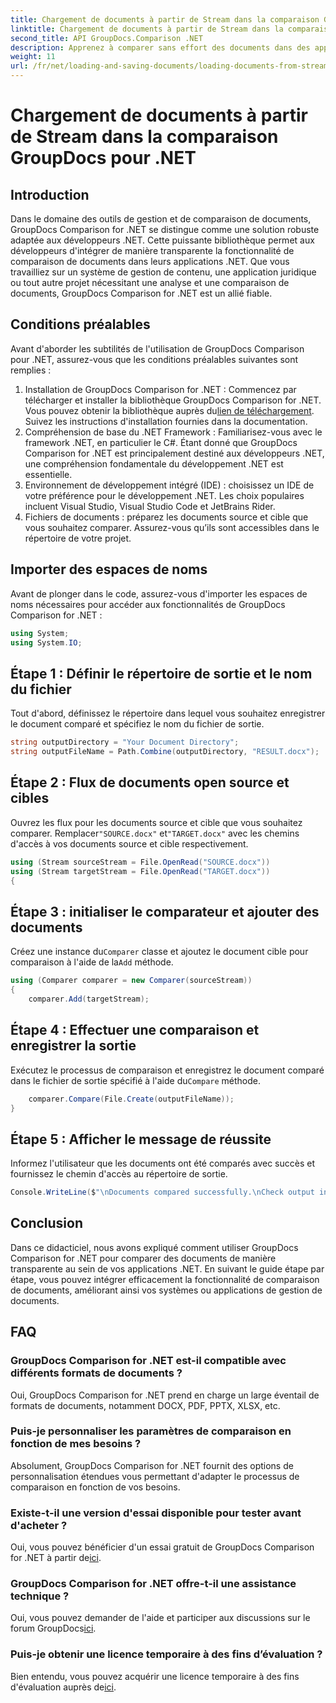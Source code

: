 ```yaml
---
title: Chargement de documents à partir de Stream dans la comparaison GroupDocs pour .NET
linktitle: Chargement de documents à partir de Stream dans la comparaison GroupDocs pour .NET
second_title: API GroupDocs.Comparison .NET
description: Apprenez à comparer sans effort des documents dans des applications .NET à l'aide de GroupDocs Comparison, une puissante bibliothèque .NET.
weight: 11
url: /fr/net/loading-and-saving-documents/loading-documents-from-stream/
---
```


# Chargement de documents à partir de Stream dans la comparaison GroupDocs pour .NET

## Introduction
Dans le domaine des outils de gestion et de comparaison de documents, GroupDocs Comparison for .NET se distingue comme une solution robuste adaptée aux développeurs .NET. Cette puissante bibliothèque permet aux développeurs d'intégrer de manière transparente la fonctionnalité de comparaison de documents dans leurs applications .NET. Que vous travailliez sur un système de gestion de contenu, une application juridique ou tout autre projet nécessitant une analyse et une comparaison de documents, GroupDocs Comparison for .NET est un allié fiable.
## Conditions préalables
Avant d'aborder les subtilités de l'utilisation de GroupDocs Comparison pour .NET, assurez-vous que les conditions préalables suivantes sont remplies :
1.  Installation de GroupDocs Comparison for .NET : Commencez par télécharger et installer la bibliothèque GroupDocs Comparison for .NET. Vous pouvez obtenir la bibliothèque auprès du[lien de téléchargement](https://releases.groupdocs.com/comparison/net/). Suivez les instructions d'installation fournies dans la documentation.
2. Compréhension de base du .NET Framework : Familiarisez-vous avec le framework .NET, en particulier le C#. Étant donné que GroupDocs Comparison for .NET est principalement destiné aux développeurs .NET, une compréhension fondamentale du développement .NET est essentielle.
3. Environnement de développement intégré (IDE) : choisissez un IDE de votre préférence pour le développement .NET. Les choix populaires incluent Visual Studio, Visual Studio Code et JetBrains Rider.
4. Fichiers de documents : préparez les documents source et cible que vous souhaitez comparer. Assurez-vous qu’ils sont accessibles dans le répertoire de votre projet.

## Importer des espaces de noms
Avant de plonger dans le code, assurez-vous d'importer les espaces de noms nécessaires pour accéder aux fonctionnalités de GroupDocs Comparison for .NET :
```csharp
using System;
using System.IO;
```
## Étape 1 : Définir le répertoire de sortie et le nom du fichier
Tout d'abord, définissez le répertoire dans lequel vous souhaitez enregistrer le document comparé et spécifiez le nom du fichier de sortie.
```csharp
string outputDirectory = "Your Document Directory";
string outputFileName = Path.Combine(outputDirectory, "RESULT.docx");
```
## Étape 2 : Flux de documents open source et cibles
 Ouvrez les flux pour les documents source et cible que vous souhaitez comparer. Remplacer`"SOURCE.docx"` et`"TARGET.docx"` avec les chemins d'accès à vos documents source et cible respectivement.
```csharp
using (Stream sourceStream = File.OpenRead("SOURCE.docx"))
using (Stream targetStream = File.OpenRead("TARGET.docx"))
{
```
## Étape 3 : initialiser le comparateur et ajouter des documents
 Créez une instance du`Comparer` classe et ajoutez le document cible pour comparaison à l'aide de la`Add` méthode.
```csharp
using (Comparer comparer = new Comparer(sourceStream))
{
    comparer.Add(targetStream);
```
## Étape 4 : Effectuer une comparaison et enregistrer la sortie
 Exécutez le processus de comparaison et enregistrez le document comparé dans le fichier de sortie spécifié à l'aide du`Compare` méthode.
```csharp
    comparer.Compare(File.Create(outputFileName));
}
```
## Étape 5 : Afficher le message de réussite
Informez l'utilisateur que les documents ont été comparés avec succès et fournissez le chemin d'accès au répertoire de sortie.
```csharp
Console.WriteLine($"\nDocuments compared successfully.\nCheck output in {outputDirectory}.");
```

## Conclusion
Dans ce didacticiel, nous avons expliqué comment utiliser GroupDocs Comparison for .NET pour comparer des documents de manière transparente au sein de vos applications .NET. En suivant le guide étape par étape, vous pouvez intégrer efficacement la fonctionnalité de comparaison de documents, améliorant ainsi vos systèmes ou applications de gestion de documents.
## FAQ
### GroupDocs Comparison for .NET est-il compatible avec différents formats de documents ?
Oui, GroupDocs Comparison for .NET prend en charge un large éventail de formats de documents, notamment DOCX, PDF, PPTX, XLSX, etc.
### Puis-je personnaliser les paramètres de comparaison en fonction de mes besoins ?
Absolument, GroupDocs Comparison for .NET fournit des options de personnalisation étendues vous permettant d'adapter le processus de comparaison en fonction de vos besoins.
### Existe-t-il une version d'essai disponible pour tester avant d'acheter ?
 Oui, vous pouvez bénéficier d'un essai gratuit de GroupDocs Comparison for .NET à partir de[ici](https://releases.groupdocs.com/).
### GroupDocs Comparison for .NET offre-t-il une assistance technique ?
Oui, vous pouvez demander de l'aide et participer aux discussions sur le forum GroupDocs[ici](https://forum.groupdocs.com/c/comparison/12).
### Puis-je obtenir une licence temporaire à des fins d’évaluation ?
 Bien entendu, vous pouvez acquérir une licence temporaire à des fins d'évaluation auprès de[ici](https://purchase.groupdocs.com/temporary-license/).